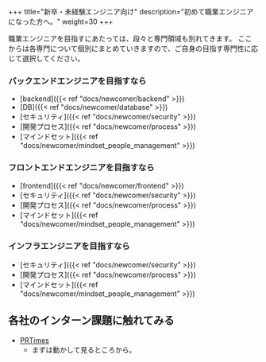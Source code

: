 +++
title="新卒・未経験エンジニア向け"
description="初めて職業エンジニアになった方へ。"
weight=30
+++

職業エンジニアを目指すにあたっては、段々と専門領域も別れてきます。
ここからは各専門について個別にまとめていきますので、ご自身の目指す専門性に応じて選択してください。

### バックエンドエンジニアを目指すなら
- [backend]({{< ref "docs/newcomer/backend" >}})
- [DB]({{< ref "docs/newcomer/database" >}})
- [セキュリティ]({{< ref "docs/newcomer/security" >}})
- [開発プロセス]({{< ref "docs/newcomer/process" >}})
- [マインドセット]({{< ref "docs/newcomer/mindset_people_management" >}})

### フロントエンドエンジニアを目指すなら
- [frontend]({{< ref "docs/newcomer/frontend" >}})
- [セキュリティ]({{< ref "docs/newcomer/security" >}})
- [開発プロセス]({{< ref "docs/newcomer/process" >}})
- [マインドセット]({{< ref "docs/newcomer/mindset_people_management" >}})

### インフラエンジニアを目指すなら
- [セキュリティ]({{< ref "docs/newcomer/security" >}})
- [開発プロセス]({{< ref "docs/newcomer/process" >}})
- [マインドセット]({{< ref "docs/newcomer/mindset_people_management" >}})


## 各社のインターン課題に触れてみる
- [PRTimes](https://github.com/PRTIMES/intern)
    - まずは動かして見るところから。
